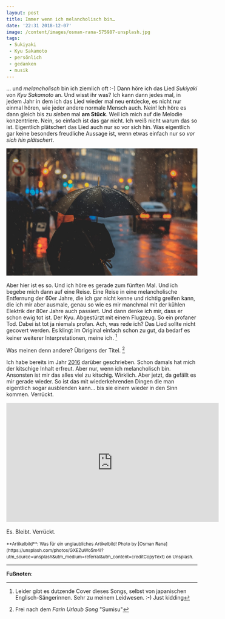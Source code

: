 ```yaml
---
layout: post
title: Immer wenn ich melancholisch bin…
date: '22:31 2018-12-07'
image: /content/images/osman-rana-575987-unsplash.jpg
tags:
 - Sukiyaki
 - Kyu Sakamoto
 - persönlich
 - gedanken
 - musik
---
```


… und *melancholisch* bin ich ziemlich oft :-) Dann höre ich das Lied *Sukiyaki* von *Kyu Sakamoto* an. Und wisst ihr was? Ich kann dann jedes mal, in jedem Jahr in dem ich das Lied wieder mal neu entdecke, es nicht nur einmal hören, wie jeder andere normale Mensch auch. Nein! Ich höre es dann gleich bis zu *sieben* mal **am Stück**. Weil ich mich auf die Melodie konzentriere. Nein, so einfach ist das gar nicht. Ich weiß nicht warum das so ist. Eigentlich plätschert das Lied auch nur so vor sich hin. Was eigentlich gar keine besonders freudliche Aussage ist, wenn etwas einfach nur so *vor sich hin plätschert*. <!--more-->

![](/assets/2018/kyu.jpg)

Aber hier ist es so. Und ich höre es gerade zum fünften Mal. Und ich begebe mich dann auf eine Reise. Eine Reise in eine melancholische Entfernung der 60er Jahre, die ich gar nicht kenne und richtig greifen kann, die ich mir aber ausmale, genau so wie es mir manchmal mit der kühlen Elektrik der 80er Jahre auch passiert. Und dann denke ich mir, dass er schon ewig tot ist. Der Kyu. Abgestürzt mit einem Flugzeug. So ein profaner Tod. Dabei ist tot ja niemals profan. Ach, was rede ich?
Das Lied sollte nicht gecovert werden. Es klingt im Original einfach schon zu gut, da bedarf es keiner weiterer Interpretationen, meine ich. [^2]

Was meinen denn andere? Übrigens der Titel. [^1]

Ich habe bereits im Jahr [2016](/2016/11/27/kyu-sakamoto/) darüber geschrieben. Schon damals hat mich der kitschige Inhalt erfreut. Aber nur, wenn ich melancholisch bin. Ansonsten ist mir das alles viel zu kitschig. Wirklich. Aber jetzt, da gefällt es mir gerade wieder. So ist das mit wiederkehrenden Dingen die man eigentlich sogar ausblenden kann… bis sie einem wieder in den Sinn kommen. Verrückt.

<div align="center">
	<iframe width="560" height="315" src="https://www.youtube.com/embed/C35DrtPlUbc" frameborder="0" allow="accelerometer; autoplay; encrypted-media; gyroscope; picture-in-picture" allowfullscreen></iframe>
</div>

Es. Bleibt. Verrückt.

<small>
**Artikelbild**: Was für ein unglaubliches Artikelbild! Photo by [Osman Rana](https://unsplash.com/photos/GXEZuWo5m4I?utm_source=unsplash&utm_medium=referral&utm_content=creditCopyText) on Unsplash.
</small>

---

**Fußnoten**:

[^1]: Frei nach dem *Farin Urlaub Song* "Sumisu"
[^2]: Leider gibt es dutzende Cover dieses Songs, selbst von japanischen Englisch-Sängerinnen. Sehr zu meinem Leidwesen. :-) Just kidding
